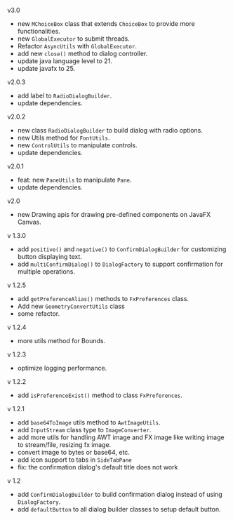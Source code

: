 v3.0
* new `MChoiceBox` class that extends `ChoiceBox` to provide more functionalities.
* new `GlobalExecutor` to submit threads.
* Refactor `AsyncUtils` with `GlobalExecutor`.
* add new `close()` method to dialog controller.
* update java language level to 21.
* update javafx to 25.

v2.0.3
* add label to `RadioDialogBuilder`.
* update dependencies.

v2.0.2
* new class `RadioDialogBuilder` to build dialog with radio options.
* new Utils method for `FontUtils`.
* new `ControlUtils` to manipulate controls.
* update dependencies.

v2.0.1
* feat: new `PaneUtils` to manipulate `Pane`.
* update dependencies.

v2.0
* new Drawing apis for drawing pre-defined components on JavaFX Canvas.

v 1.3.0
* add `positive()` and `negative()` to `ConfirmDialogBuilder` for customizing button displaying text. 
* add `multiConfirmDialog()` to `DialogFactory` to support confirmation for multiple operations.

v 1.2.5
* add `getPreferenceAlias()` methods to `FxPreferences` class.
* Add new `GeometryConvertUtils` class
* some refactor.

v 1.2.4
* more utils method for Bounds.

v 1.2.3
* optimize logging performance.

v 1.2.2
* add `isPreferenceExist()` method to class `FxPreferences`.

v 1.2.1
* add `base64ToImage` utils method to `AwtImageUtils`.
* add `InputStream` class type to `ImageConverter`.
* add more utils for handling AWT image and FX image like writing image to stream/file, resizing fx image.
* convert image to bytes or base64, etc.
* add icon support to tabs in `SideTabPane`
* fix: the confirmation dialog's default title does not work

v 1.2
* add `ConfirmDialogBuilder` to build confirmation dialog instead of using `DialogFactory`.
* add `defaultButton` to all dialog builder classes to setup default button.